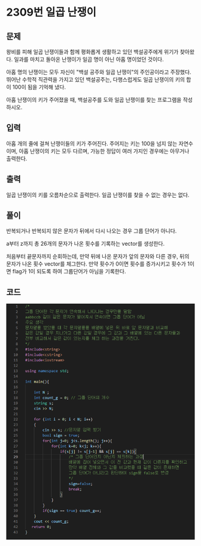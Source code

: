 # **2309번** 일곱 난쟁이

[정렬]: https://www.acmicpc.net/problem/2309	"일곱 난쟁이"



## 문제

왕비를 피해 일곱 난쟁이들과 함께 평화롭게 생활하고 있던 백설공주에게 위기가 찾아왔다. 일과를 마치고 돌아온 난쟁이가 일곱 명이 아닌 아홉 명이었던 것이다.

아홉 명의 난쟁이는 모두 자신이 "백설 공주와 일곱 난쟁이"의 주인공이라고 주장했다. 뛰어난 수학적 직관력을 가지고 있던 백설공주는, 다행스럽게도 일곱 난쟁이의 키의 합이 100이 됨을 기억해 냈다.

아홉 난쟁이의 키가 주어졌을 때, 백설공주를 도와 일곱 난쟁이를 찾는 프로그램을 작성하시오.



## 입력

아홉 개의 줄에 걸쳐 난쟁이들의 키가 주어진다. 주어지는 키는 100을 넘지 않는 자연수이며, 아홉 난쟁이의 키는 모두 다르며, 가능한 정답이 여러 가지인 경우에는 아무거나 출력한다.



## 출력

일곱 난쟁이의 키를 오름차순으로 출력한다. 일곱 난쟁이를 찾을 수 없는 경우는 없다.



## 풀이

반복되거나 반복되지 않은 문자가 뒤에서 다시 나오는 경우 그룹 단어가 아니다.

a부터 z까지 총 26개의 문자가 나온 횟수를 기록하는 vector를 생성한다.

처음부터 끝문자까지 순회하는데, 만약 뒤에 나온 문자가 앞의 문자와 다른 경우,  뒤의 문자가 나온 횟수 vector를 체그한다. 만약 횟수가 0이면 횟수를 증가시키고 횟수가 1이면  flag가 1이 되도록 하여 그룹단어가 아님을 기록한다.



## 코드


![코드](https://github.com/Cheetozzeong/Algorithm_Study/blob/main/week1/1316/1316.png?raw=true)

